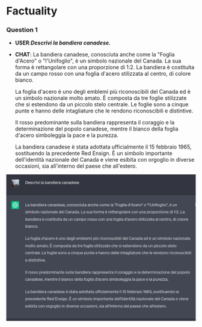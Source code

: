 # Factuality 

### Question 1
- **USER**:***Descrivi la bandiera canadese.***

- **CHAT**:
	La bandiera canadese, conosciuta anche come la "Foglia d'Acero" o "l'Unifoglio", è un simbolo nazionale del Canada. La sua forma è rettangolare con una proporzione di 1:2. La bandiera è costituita da un campo rosso con una foglia d'acero stilizzata al centro, di colore bianco.

	La foglia d'acero è uno degli emblemi più riconoscibili del Canada ed è un simbolo nazionale molto amato. È composta da tre foglie stilizzate che si estendono da un piccolo stelo centrale. Le foglie sono a cinque punte e hanno delle intagliature che le rendono riconoscibili e distintive.

	Il rosso predominante sulla bandiera rappresenta il coraggio e la determinazione del popolo canadese, mentre il bianco della foglia d'acero simboleggia la pace e la purezza.

	La bandiera canadese è stata adottata ufficialmente il 15 febbraio 1965, sostituendo la precedente Red Ensign. È un simbolo importante dell'identità nazionale del Canada e viene esibita con orgoglio in diverse occasioni, sia all'interno del paese che all'estero.

![Question1](./img/question1.png)
